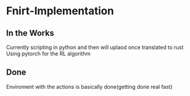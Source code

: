 # Fnirt-Implementation
## In the Works
Currently scripting in python and then will uplaod once translated to rust
Using pytorch for the RL algorithm
## Done 
Enviroment with the actions is basically done(getting done real fast)
